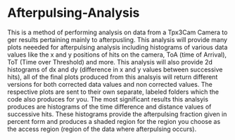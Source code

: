 # Afterpulsing-Analysis
This is a method of performing analysis on data from a Tpx3Cam Camera to ger results pertaining mainly to afterpusling. This analysis will provide many plots neeeded for afterpulsing analysis including histograms of various data values like the x and y positions of hits on the camera, ToA (time of Arrival), ToT (Time over Threshold) and more. This analysis will also provide 2d histograms of dx and dy (difference in x and y values between successive hits), all of the final plots produced from this analsyis will return different versions for both corrected data values and non corrected values. The respective plots are sent to their own separate, labeled folders which the code also produces for you. The most significant results this analsyis produces are histograms of the time difference and distance values of successive hits. These histograms provide the afterpulsing fraction given in percent form and produces a shaded region for the region you choose as the access region (region of the data where afterpulsing occurs). 

